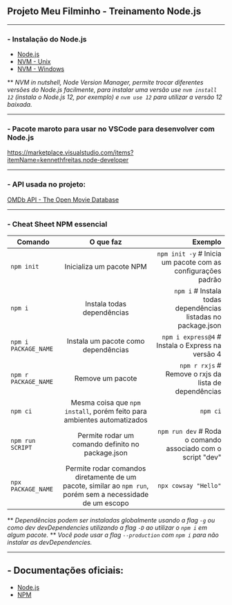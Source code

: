 ## Projeto Meu Filminho - Treinamento Node.js

---

### - Instalação do Node.js
- [Node.js](https://nodejs.org/en/download/)
- [NVM - Unix](https://github.com/nvm-sh/nvm)
- [NVM - Windows](https://github.com/coreybutler/nvm-windows)

** *NVM in nutshell, Node Version Manager, permite trocar diferentes versões do Node.js facilmente, para instalar uma versão use `nvm install 12` (instala o Node.js 12, por exemplo) e `nvm use 12` para utilizar a versão 12 baixada.*

---

### - Pacote maroto para usar no VSCode para desenvolver com Node.js
<https://marketplace.visualstudio.com/items?itemName=kennethfreitas.node-developer>

---

### - API usada no projeto:
[OMDb API - The Open Movie Database](https://www.omdbapi.com/)

---

### - Cheat Sheet NPM essencial
| Comando              | O que faz                                                                                                   | Exemplo                                                       |
|----------------------|:-----------------------------------------------------------------------------------------------------------:|--------------------------------------------------------------:|
| `npm init`           | Inicializa um pacote NPM                                                                                    | `npm init -y` # Inicia um pacote com as configurações padrão  |
| `npm i`              | Instala todas dependências                                                                                  | `npm i` # Instala todas dependências listadas no package.json |
| `npm i PACKAGE_NAME` | Instala um pacote como dependências                                                                         | `npm i express@4` # Instala o Express na versão 4             |
| `npm r PACKAGE_NAME` | Remove um pacote                                                                                            | `npm r rxjs` # Remove o rxjs da lista de dependências         |
| `npm ci`             | Mesma coisa que `npm install`, porém feito para ambientes automatizados                                     | `npm ci`                                                      |
| `npm run SCRIPT`     | Permite rodar um comando definito no package.json                                                           | `npm run dev` # Roda o comando associado com o script "dev"   |
| `npx PACKAGE_NAME`   | Permite rodar comandos diretamente de um pacote, similar ao `npm run`, porém sem a necessidade de um escopo | `npx cowsay "Hello"`                                          |

** *Dependências podem ser instaladas globalmente usando a flag `-g` ou como dev devDependencies utilizando a flag `-D` ao utilizar o `npm i` em algum pacote.*
** *Você pode usar a flag `--production` com `npm i` para não instalar as devDependencies.*

---

## - Documentações oficiais:
- [Node.js](https://nodejs.org/en/docs/)
- [NPM](https://docs.npmjs.com/)